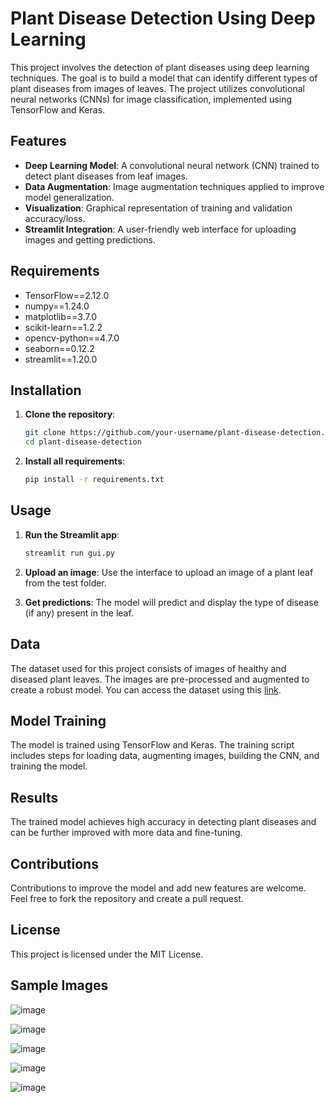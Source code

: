 # Plant Disease Detection Using Deep Learning

This project involves the detection of plant diseases using deep learning techniques. The goal is to build a model that can identify different types of plant diseases from images of leaves. The project utilizes convolutional neural networks (CNNs) for image classification, implemented using TensorFlow and Keras.

## Features

- **Deep Learning Model**: A convolutional neural network (CNN) trained to detect plant diseases from leaf images.
- **Data Augmentation**: Image augmentation techniques applied to improve model generalization.
- **Visualization**: Graphical representation of training and validation accuracy/loss.
- **Streamlit Integration**: A user-friendly web interface for uploading images and getting predictions.

## Requirements

- TensorFlow==2.12.0
- numpy==1.24.0
- matplotlib==3.7.0
- scikit-learn==1.2.2
- opencv-python==4.7.0
- seaborn==0.12.2
- streamlit==1.20.0

## Installation

1. **Clone the repository**:
    ```bash
    git clone https://github.com/your-username/plant-disease-detection.git
    cd plant-disease-detection
    ```

2. **Install all requirements**:
    ```bash
    pip install -r requirements.txt
    ```

## Usage

1. **Run the Streamlit app**:
    ```bash
    streamlit run gui.py
    ```

2. **Upload an image**: Use the interface to upload an image of a plant leaf from the test folder.
3. **Get predictions**: The model will predict and display the type of disease (if any) present in the leaf.

## Data

The dataset used for this project consists of images of healthy and diseased plant leaves. The images are pre-processed and augmented to create a robust model. You can access the dataset using this [link](https://www.kaggle.com/datasets/vipoooool/new-plant-diseases-dataset).

## Model Training

The model is trained using TensorFlow and Keras. The training script includes steps for loading data, augmenting images, building the CNN, and training the model.

## Results

The trained model achieves high accuracy in detecting plant diseases and can be further improved with more data and fine-tuning.

## Contributions

Contributions to improve the model and add new features are welcome. Feel free to fork the repository and create a pull request.

## License

This project is licensed under the MIT License.


## Sample Images
![image](https://github.com/Akshat-Raii/Plant_Disease_Detection/assets/141046886/dcb1e8e1-6905-44be-bcf0-517fbf676abe)



![image](https://github.com/Akshat-Raii/Plant_Disease_Detection/assets/141046886/6f8e5e4c-3c63-4041-b42f-685d093db278)



![image](https://github.com/Akshat-Raii/Plant_Disease_Detection/assets/141046886/e508599b-a8ed-4788-ab2b-d9f3432cc186)



![image](https://github.com/Akshat-Raii/Plant_Disease_Detection/assets/141046886/bfd513d5-3323-48c9-836a-94f542e97bf4)




![image](https://github.com/Akshat-Raii/Plant_Disease_Detection/assets/141046886/5782040d-e32a-4446-be89-7a2ccaedcad9)





